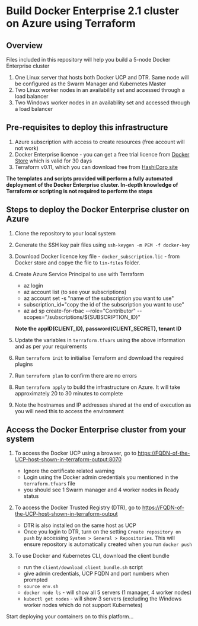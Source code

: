 # Build Docker Enterprise 2.1 cluster on Azure using Terraform


## Overview

Files included in this repository will help you build a 5-node Docker Enterprise cluster
1. One Linux server that hosts both Docker UCP and DTR. Same node will be configured as the Swarm Manager and Kubernetes Master
2. Two Linux worker nodes in an availability set and accessed through a load balancer
3. Two Windows worker nodes in an availability set and accessed through a load balancer

## Pre-requisites to deploy this infrastructure

1. Azure subscription with access to create resources (free account will not work)
2. Docker Enterprise licence - you can get a free trial licence from [Docker Store](https://hub.docker.com/editions/enterprise/docker-ee-trial) which is valid for 30 days
3. Terraform v0.11, which you can download free from [HashiCorp site](https://www.terraform.io/downloads.html)

**The templates and scripts provided will perform a fully automated deployment of the Docker Enterprise cluster. In-depth knowledge of Terraform or scripting is not required to perform the steps**


## Steps to deploy the Docker Enterprise cluster on Azure

1. Clone the repository to your local system
2. Generate the SSH key pair files using `ssh-keygen -m PEM -f docker-key`
3. Download Docker licence key file - `docker_subscription.lic` - from Docker store and copye the file to `lin-files` folder.
4. Create Azure Service Principal to use with Terraform
   - az login
   - az account list (to see your subscriptions)
   - az account set -s "name of the subscription you want to use"
   - subscription_id="copy the id of the subscription you want to use"
   - az ad sp create-for-rbac --role="Contributor" --scopes="/subscriptions/${SUBSCRIPTION_ID}"
  
    **Note the appID(CLIENT_ID), password(CLIENT_SECRET), tenant ID**


5. Update the variables in `terraform.tfvars` using the above information and as per your requirements

6. Run `terraform init` to initialise Terraform and download the required plugins
7. Run `terraform plan` to confirm there are no errors
8. Run `terraform apply` to build the infrastructure on Azure. It will take approximately 20 to 30 minutes to complete
9. Note the hostnames and IP addresses shared at the end of execution as you will need this to access the environment


## Access the Docker Enterprise cluster from your system

1. To access the Docker UCP using a browser, go to [https://FQDN-of-the-UCP-host-shown-in-terraform-output:8070](https://FQDN-of-the-UCP-host-shown-in-terraform-output:8070)
   - Ignore the certificate related warning
   - Login using the Docker admin credentials you mentioned in the `terraform.tfvars` file
   - you should see 1 Swarm manager and 4 worker nodes in Ready status

2. To access the Docker Trusted Registry (DTR), go to [https://FQDN-of-the-UCP-host-shown-in-terraform-output](https://FQDN-of-the-UCP-host-shown-in-terraform-output)
    - DTR is also installed on the same host as UCP
    - Once you login to DTR, turn on the setting `Create repository on push` by accessing `System > General > Repositories`. This will ensure repository is automatically created when you run `docker push`

3. To use Docker and Kubernetes CLI, download the client bundle
    - run the `client/download_client_bundle.sh` script
    - give admin credentials, UCP FQDN and port numbers when prompted
    - `source env.sh`
    - `docker node ls` - will show all 5 servers (1 manager, 4 worker nodes)
    - `kubectl get nodes` - will show 3 servers (excluding the Windows worker nodes which do not support Kubernetes)

Start deploying your containers on to this platform...